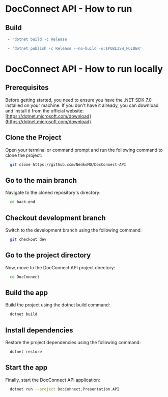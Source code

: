 # DocConnect API - How to run

## Build
```bash
 - 'dotnet build -c Release'

 - 'dotnet publish -c Release --no-build -o:$PUBLISH_FOLDER'
```

# DocConnect API - How to run locally

## Prerequisites

Before getting started, you need to ensure you have the .NET SDK 7.0 installed on your machine. If you don't have it already, you can download and install it from the official website: [https://dotnet.microsoft.com/download](https://dotnet.microsoft.com/download).

## Clone the Project

Open your terminal or command prompt and run the following command to clone the project:
```bash
  git clone https://github.com/NedkoMD/DocConnect-API
```

## Go to the main branch

Navigate to the cloned repository's directory:
```bash
  cd back-end
```

## Checkout development branch

Switch to the development branch using the following command:
```bash
  git checkout dev
```

## Go to the project directory

Now, move to the DocConnect API project directory:
```bash
  cd DocConnect
```

## Build the app

Build the project using the dotnet build command:
```bash
  dotnet build
```

## Install dependencies

Restore the project dependencies using the following command:
```bash
  dotnet restore
```

## Start the app

Finally, start the DocConnect API application:
```bash
  dotnet run --project DocConnect.Presentation.API   
```
